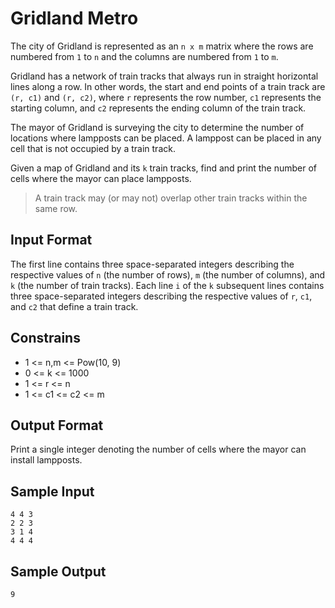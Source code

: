 # Gridland Metro

The city of Gridland is represented as an `n x m` matrix where the rows are numbered from `1` to `n` and the columns are numbered from `1` to `m`.

Gridland has a network of train tracks that always run in straight horizontal lines along a row. In other words, the start and end points of a train track are `(r, c1)` and `(r, c2)`, where `r` represents the row number, `c1` represents the starting column, and `c2` represents the ending column of the train track.

The mayor of Gridland is surveying the city to determine the number of locations where lampposts can be placed. A lamppost can be placed in any cell that is not occupied by a train track.

Given a map of Gridland and its `k` train tracks, find and print the number of cells where the mayor can place lampposts.

>A train track may (or may not) overlap other train tracks within the same row.

## Input Format

The first line contains three space-separated integers describing the respective values of `n` (the number of rows), `m` (the number of columns), and `k` (the number of train tracks).
Each line `i` of the `k` subsequent lines contains three space-separated integers describing the respective values of `r`, `c1`, and `c2` that define a train track.

## Constrains

* 1 <= n,m <= Pow(10, 9)
* 0 <= k <= 1000
* 1 <= r <= n
* 1 <= c1 <= c2 <= m

## Output Format

Print a single integer denoting the number of cells where the mayor can install lampposts.

## Sample Input

```
4 4 3
2 2 3
3 1 4
4 4 4
```

## Sample Output

```
9
```